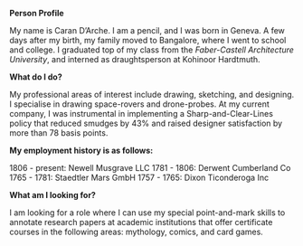 **Person Profile**

My name is Caran D’Arche. I am a pencil, and I was born in Geneva. A few days after my birth, my family moved to Bangalore, where I went to school and college. I graduated top of my class from the _Faber-Castell Architecture University_, and interned as draughtsperson at Kohinoor Hardtmuth.

**What do I do?**

My professional areas of interest include drawing, sketching, and designing. I specialise in drawing space-rovers and drone-probes.
At my current company, I was instrumental in implementing a Sharp-and-Clear-Lines policy that reduced smudges by 43% and raised designer satisfaction by more than 78 basis points.

**My employment history is as follows:**

1806 - present: Newell Musgrave LLC
1781 - 1806: Derwent Cumberland Co
1765 - 1781: Staedtler Mars GmbH
1757 - 1765: Dixon Ticonderoga Inc

**What am I looking for?**

I am looking for a role where I can use my special point-and-mark skills to annotate research papers at academic institutions that offer certificate courses in the following areas: mythology, comics, and card games.


